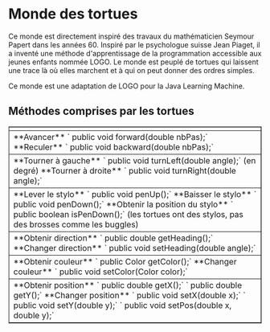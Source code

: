 
# Monde des tortues #
Ce monde est directement inspiré des travaux du mathématicien Seymour Papert
dans les années 60. Inspiré par le psychologue suisse Jean Piaget, il a
inventé une méthode d'apprentissage de la programmation accessible aux
jeunes enfants nommée LOGO. Le monde est peuplé de tortues qui laissent une
trace là où elles marchent et à qui on peut donner des ordres simples.

Ce monde est une adaptation de LOGO pour la Java Learning Machine.


## Méthodes comprises par les tortues ##


<table border=1>
	<tr>
		<td > </td>
	</tr>
	<tr>
		<td > **Avancer** ` public void forward(double nbPas);` **Reculer** ` public void backward(double nbPas);` </td>
	</tr>
	<tr>
		<td > **Tourner à gauche** ` public void turnLeft(double angle);` (en
degré) **Tourner à droite** ` public void turnRight(double angle);` </td>
	</tr>
	<tr>
		<td > **Lever le stylo** ` public void penUp();` **Baisser le stylo** ` public void penDown();` **Obtenir la position du stylo** ` public boolean isPenDown();` (les tortues ont des stylos, pas des brosses comme les buggles) </td>
	</tr>
	<tr>
		<td > **Obtenir direction** ` public double getHeading();` **Changer direction** ` public void setHeading(double angle);` </td>
	</tr>
	<tr>
		<td > **Obtenir couleur** ` public Color getColor();` **Changer couleur** ` public void setColor(Color color);` </td>
	</tr>
	<tr>
		<td > **Obtenir position** ` public double getX();` ` public
double getY();` **Changer position** ` public void setX(double x);` ` public void setY(double y);` ` public void setPos(double x,
double y);` </td>
	</tr>
</table>

